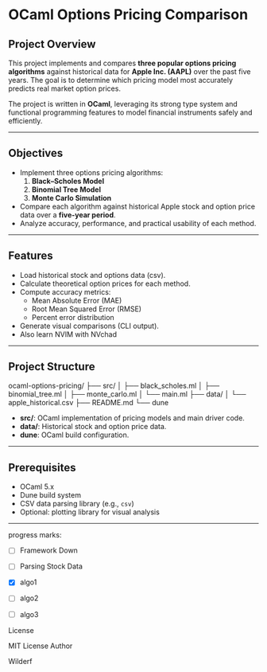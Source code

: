 # OCaml Options Pricing Comparison
## Project Overview
This project implements and compares **three popular options pricing algorithms** against historical data for **Apple Inc. (AAPL)** over the past five years. The goal is to determine which pricing model most accurately predicts real market option prices.

The project is written in **OCaml**, leveraging its strong type system and functional programming features to model financial instruments safely and efficiently.

---

## Objectives
- Implement three options pricing algorithms:
  1. **Black–Scholes Model**
  2. **Binomial Tree Model**
  3. **Monte Carlo Simulation**
- Compare each algorithm against historical Apple stock and option price data over a **five-year period**.
- Analyze accuracy, performance, and practical usability of each method.

---

## Features
- Load historical stock and options data (csv).
- Calculate theoretical option prices for each method.
- Compute accuracy metrics:
  - Mean Absolute Error (MAE)
  - Root Mean Squared Error (RMSE)
  - Percent error distribution
- Generate visual comparisons (CLI output).
- Also learn NVIM with NVchad
---

## Project Structure

ocaml-options-pricing/
├── src/
│ ├── black_scholes.ml
│ ├── binomial_tree.ml
│ ├── monte_carlo.ml
│ └── main.ml
├── data/
│ └── apple_historical.csv
├── README.md
└── dune


- **src/**: OCaml implementation of pricing models and main driver code.  
- **data/**: Historical stock and option price data.  
- **dune**: OCaml build configuration.  

---

## Prerequisites
- OCaml 5.x  
- Dune build system  
- CSV data parsing library (e.g., `csv`)  
- Optional: plotting library for visual analysis  

---

progress marks:
- [ ] Framework Down
- [ ] Parsing Stock Data
- [x] algo1 
- [ ] algo2
- [ ] algo3


License


MIT License
Author

Wilderf
